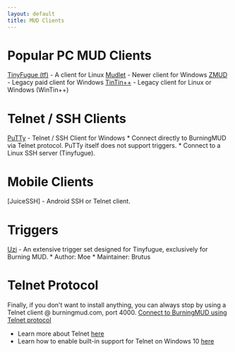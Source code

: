 ```yaml
---
layout: default
title: MUD Clients
---
```


# Popular PC MUD Clients

[TinyFugue (tf)](https://tinyfugue.sourceforge.net/) - A client for Linux
[Mudlet](https://www.mudlet.org/) - Newer client for Windows
[ZMUD](https://www.zuggsoft.com/) - Legacy paid client for Windows
[TinTin++](https://tintin.mudhalla.net/) - Legacy client for Linux or Windows (WinTin++)

# Telnet / SSH Clients
[PuTTy](https://putty.org/) - Telnet / SSH Client for Windows
    * Connect directly to BurningMUD via Telnet protocol. PuTTy itself does not support triggers.
    * Connect to a Linux SSH server (Tinyfugue).

# Mobile Clients
[JuiceSSH] - Android SSH or Telnet client.

# Triggers
[Uzi](https://github.com/tollofsen/uzi) - An extensive trigger set designed for Tinyfugue, exclusively for Burning MUD.
    * Author: Moe
    * Maintainer: Brutus

# Telnet Protocol
Finally, if you don't want to install anything, you can always stop by using a Telnet client @ burningmud.com, port 4000.
[Connect to BurningMUD using Telnet protocol](telnet://burningmud.com:4000)
* Learn more about Telnet [here](https://learn.microsoft.com/en-us/windows-server/administration/windows-commands/telnet)
* Learn how to enable built-in support for Telnet on Windows 10 [here](https://social.technet.microsoft.com/wiki/contents/articles/38433.windows-10-enabling-telnet-client.aspx)